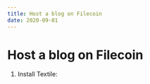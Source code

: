 ```yaml
---
title: Host a blog on Filecoin
date: 2020-09-01
---
```


# Host a blog on Filecoin

1. Install Textile:

    ```bash
    
    ```
